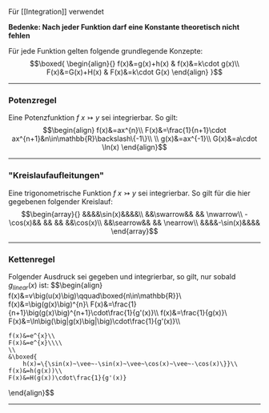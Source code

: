 Für [[Integration]] verwendet

**Bedenke: Nach jeder Funktion darf eine Konstante theoretisch nicht fehlen**

Für jede Funktion gelten folgende grundlegende Konzepte:
$$\boxed{
	\begin{align}{}
		f(x)&=g(x)+h(x) & f(x)&=k\cdot g(x)\\
		F(x)&=G(x)+H(x) & F(x)&=k\cdot G(x)
	\end{align}
}$$

---
### Potenzregel
Eine Potenzfunktion $f~x\rightarrowtail y$ sei integrierbar. So gilt:
$$\begin{align}
f(x)&=ax^{n}\\
F(x)&=\frac{1}{n+1}\cdot ax^{n+1}&n\in\mathbb{R}\backslash\{-1\}\\
\\
g(x)&=ax^{-1}\\ 
G(x)&=a\cdot \ln(x)
\end{align}$$

---
### "Kreislaufaufleitungen"
Eine trigonometrische Funktion $f~x\rightarrowtail y$ sei integrierbar. So gilt für die hier gegebenen folgender Kreislauf:
$$\begin{array}{}
	&&&&\sin(x)&&&&\\
	&&\swarrow&& && \nwarrow\\
	-\cos(x)&& && && &&\cos(x)\\
	&&\searrow&& && \nearrow\\
	&&&&-\sin(x)&&&&
\end{array}$$

---
### Kettenregel
Folgender Ausdruck sei gegeben und integrierbar, so gilt, nur sobald $g_{linear}(x)$ ist:
$$\begin{align}
	f(x)&=v\big(u(x)\big)\qquad\boxed{n\in\mathbb{R}}\\
	f(x)&=\big(g(x)\big)^{n}\\
	F(x)&=\frac{1}{n+1}\big(g(x)\big)^{n+1}\cdot\frac{1}{g'(x)}\\\\
	f(x)&=\frac{1}{g(x)}\\
	F(x)&=\ln\big(\big|g(x)\big|\big)\cdot\frac{1}{g'(x)}\\\\
	
	f(x)&=e^{x}\\
	F(x)&=e^{x}\\\\
	\\
	&\boxed{
		h(x)=\{\sin(x)~\vee~-\sin(x)~\vee~\cos(x)~\vee~-\cos(x)\}}\\
	f(x)&=h(g(x))\\
	F(x)&=H(g(x))\cdot\frac{1}{g'(x)}
\end{align}$$

---